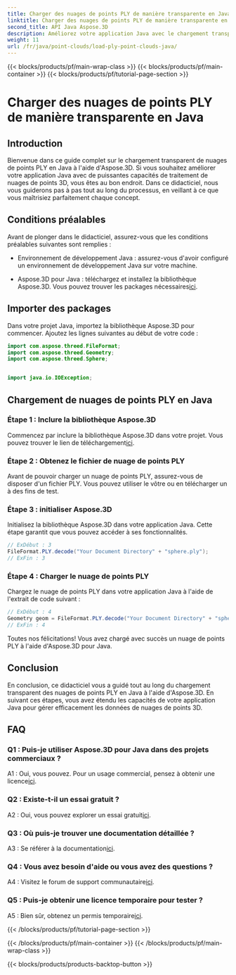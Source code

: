 ```yaml
---
title: Charger des nuages de points PLY de manière transparente en Java
linktitle: Charger des nuages de points PLY de manière transparente en Java
second_title: API Java Aspose.3D
description: Améliorez votre application Java avec le chargement transparent du nuage de points PLY Aspose.3D. Guide étape par étape, FAQ et assistance.
weight: 11
url: /fr/java/point-clouds/load-ply-point-clouds-java/
---
```


{{< blocks/products/pf/main-wrap-class >}}
{{< blocks/products/pf/main-container >}}
{{< blocks/products/pf/tutorial-page-section >}}

# Charger des nuages de points PLY de manière transparente en Java

## Introduction

Bienvenue dans ce guide complet sur le chargement transparent de nuages de points PLY en Java à l'aide d'Aspose.3D. Si vous souhaitez améliorer votre application Java avec de puissantes capacités de traitement de nuages de points 3D, vous êtes au bon endroit. Dans ce didacticiel, nous vous guiderons pas à pas tout au long du processus, en veillant à ce que vous maîtrisiez parfaitement chaque concept.

## Conditions préalables

Avant de plonger dans le didacticiel, assurez-vous que les conditions préalables suivantes sont remplies :

- Environnement de développement Java : assurez-vous d'avoir configuré un environnement de développement Java sur votre machine.

-  Aspose.3D pour Java : téléchargez et installez la bibliothèque Aspose.3D. Vous pouvez trouver les packages nécessaires[ici](https://releases.aspose.com/3d/java/).

## Importer des packages

Dans votre projet Java, importez la bibliothèque Aspose.3D pour commencer. Ajoutez les lignes suivantes au début de votre code :

```java
import com.aspose.threed.FileFormat;
import com.aspose.threed.Geometry;
import com.aspose.threed.Sphere;


import java.io.IOException;
```

## Chargement de nuages de points PLY en Java

### Étape 1 : Inclure la bibliothèque Aspose.3D

 Commencez par inclure la bibliothèque Aspose.3D dans votre projet. Vous pouvez trouver le lien de téléchargement[ici](https://releases.aspose.com/3d/java/).

### Étape 2 : Obtenez le fichier de nuage de points PLY

Avant de pouvoir charger un nuage de points PLY, assurez-vous de disposer d'un fichier PLY. Vous pouvez utiliser le vôtre ou en télécharger un à des fins de test.

### Étape 3 : initialiser Aspose.3D

Initialisez la bibliothèque Aspose.3D dans votre application Java. Cette étape garantit que vous pouvez accéder à ses fonctionnalités.

```java
// ExDébut : 3
FileFormat.PLY.decode("Your Document Directory" + "sphere.ply");
// ExFin : 3
```

### Étape 4 : Charger le nuage de points PLY

Chargez le nuage de points PLY dans votre application Java à l'aide de l'extrait de code suivant :

```java
// ExDébut : 4
Geometry geom = FileFormat.PLY.decode("Your Document Directory" + "sphere.ply");
// ExFin : 4
```

Toutes nos félicitations! Vous avez chargé avec succès un nuage de points PLY à l'aide d'Aspose.3D pour Java.

## Conclusion

En conclusion, ce didacticiel vous a guidé tout au long du chargement transparent des nuages de points PLY en Java à l'aide d'Aspose.3D. En suivant ces étapes, vous avez étendu les capacités de votre application Java pour gérer efficacement les données de nuages de points 3D.

## FAQ

### Q1 : Puis-je utiliser Aspose.3D pour Java dans des projets commerciaux ?

 A1 : Oui, vous pouvez. Pour un usage commercial, pensez à obtenir une licence[ici](https://purchase.aspose.com/buy).

### Q2 : Existe-t-il un essai gratuit ?

 A2 : Oui, vous pouvez explorer un essai gratuit[ici](https://releases.aspose.com/).

### Q3 : Où puis-je trouver une documentation détaillée ?

A3 : Se référer à la documentation[ici](https://reference.aspose.com/3d/java/).

### Q4 : Vous avez besoin d'aide ou vous avez des questions ?

 A4 : Visitez le forum de support communautaire[ici](https://forum.aspose.com/c/3d/18).

### Q5 : Puis-je obtenir une licence temporaire pour tester ?

 A5 : Bien sûr, obtenez un permis temporaire[ici](https://purchase.aspose.com/temporary-license/).

{{< /blocks/products/pf/tutorial-page-section >}}

{{< /blocks/products/pf/main-container >}}
{{< /blocks/products/pf/main-wrap-class >}}

{{< blocks/products/products-backtop-button >}}
